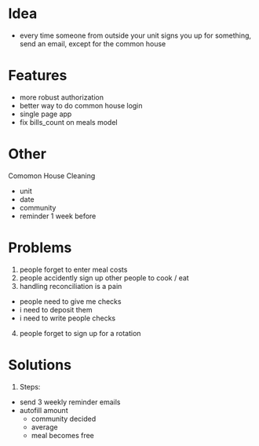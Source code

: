 Idea
====
- every time someone from outside your unit signs you up for something, send an email, except for the common house


Features
========
- more robust authorization
- better way to do common house login
- single page app
- fix bills_count on meals model


Other
=====
Comomon House Cleaning
  - unit
  - date
  - community
  - reminder 1 week before




Problems
========
1) people forget to enter meal costs
2) people accidently sign up other people to cook / eat
3) handling reconciliation is a pain
  - people need to give me checks
  - i need to deposit them
  - i need to write people checks
4) people forget to sign up for a rotation


Solutions
=========
1) Steps:
  - send 3 weekly reminder emails
  - autofill amount
    - community decided
    - average
    - meal becomes free
